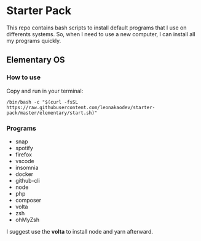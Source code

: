 #  Starter Pack

This repo contains bash scripts to install default programs that I use on differents systems. So, when I need to use a new computer, I can install all my programs quickly.

## Elementary OS

### How to use

Copy and run in your terminal:

```
/bin/bash -c "$(curl -fsSL https://raw.githubusercontent.com/leonakaodev/starter-pack/master/elementary/start.sh)"
```

### Programs

- snap
- spotify
- firefox
- vscode
- insomnia
- docker
- github-cli
- node
- php
- composer
- volta
- zsh
- ohMyZsh

I suggest use the **volta** to install node and yarn afterward.
